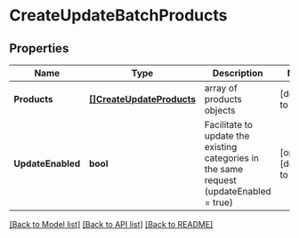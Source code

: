 # CreateUpdateBatchProducts

## Properties
Name | Type | Description | Notes
------------ | ------------- | ------------- | -------------
**Products** | [**[]CreateUpdateProducts**](createUpdateProducts.md) | array of products objects | [default to null]
**UpdateEnabled** | **bool** | Facilitate to update the existing categories in the same request (updateEnabled &#x3D; true) | [optional] [default to null]

[[Back to Model list]](../README.md#documentation-for-models) [[Back to API list]](../README.md#documentation-for-api-endpoints) [[Back to README]](../README.md)


